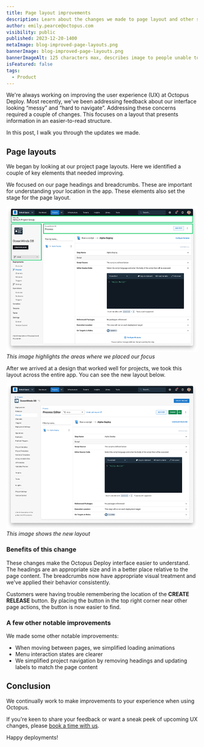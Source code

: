 ```yaml
---
title: Page layout improvements
description: Learn about the changes we made to page layout and other small UI improvements.
author: emily.pearce@octopus.com
visibility: public
published: 2023-12-20-1400
metaImage: blog-improved-page-layouts.png
bannerImage: blog-improved-page-layouts.png
bannerImageAlt: 125 characters max, describes image to people unable to see it.
isFeatured: false
tags: 
  - Product
---
```


We're always working on improving the user experience (UX) at Octopus Deploy. Most recently, we've been addressing feedback about our interface looking “messy” and “hard to navigate”. Addressing these concerns required a couple of changes. This focuses on a layout that presents information in an easier-to-read structure.

In this post, I walk you through the updates we made.

## Page layouts

We began by looking at our project page layouts. Here we identified a couple of key elements that needed improving. 

We focused on our page headings and breadcrumbs. These are important for understanding your location in the app. These elements also set the stage for the page layout.

![Screen shot of Octopus Deploy project layouts before](projectprocesseditold4.png)*This image highlights the areas where we placed our focus*

After we arrived at a design that worked well for projects, we took this layout across the entire app. You can see the new layout below.

![Screen shot of Octopus Deploy project layouts before](projectprocesseditnew4.png)*This image shows the new layout*


### Benefits of this change

These changes make the Octopus Deploy interface easier to understand. The headings are an appropriate size and in a better place relative to the page content. The breadcrumbs now have appropriate visual treatment and we've applied their behavior consistently. 

Customers were having trouble remembering the location of the **CREATE RELEASE** button. By placing the button in the top right corner near other page actions, the button is now easier to find.


### A few other notable improvements

We made some other notable improvements:

- When moving between pages, we simplified loading animations
- Menu interaction states are clearer
- We simplified project navigation by removing headings and updating labels to match the page content

## Conclusion

We continually work to make improvements to your experience when using Octopus. 

If you're keen to share your feedback or want a sneak peek of upcoming UX changes, please [book a time with us](https://calendly.com/emily-pearce-1/octopus-deploy-user-experience-research). 

Happy deployments!